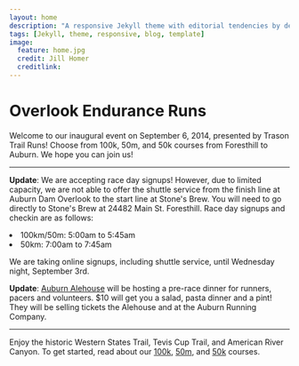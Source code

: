 ```yaml
---
layout: home
description: "A responsive Jekyll theme with editorial tendencies by designer Michael Rose."
tags: [Jekyll, theme, responsive, blog, template]
image:
  feature: home.jpg
  credit: Jill Homer
  creditlink:
---
```


# Overlook Endurance Runs
<p class="lead">
Welcome to our inaugural event on September 6, 2014, presented by Trason Trail Runs! Choose from 100k, 50m, and 50k courses from Foresthill to Auburn. We hope you can join us!
</p>
<hr>
<strong>Update</strong>: We are accepting race day signups! However, due to limited capacity, we are not able to offer the shuttle service from the finish line at Auburn Dam Overlook to the start line at Stone's Brew. You will need to go directly to Stone's Brew at 24482 Main St. Foresthill. Race day signups and checkin are as follows:<p>
<p>
<li>100km/50m: 5:00am to 5:45am</li>
<li>50km: 7:00am to 7:45am</li>

We are taking online signups, including shuttle service, until Wednesday night, September 3rd.
</p>
<p>
<strong>Update</strong>: <a href="http://auburnalehouse.com/" target="_blank">Auburn Alehouse</a> will be hosting a pre-race dinner for runners, pacers and volunteers. $10 will get you a salad, pasta dinner and a pint! They will be selling tickets the Alehouse and at the Auburn Running Company.
</p>
<hr>
Enjoy the historic Western States Trail, Tevis Cup Trail, and American River Canyon. To get started, read about our <a href="{{ site.url }}/course/100k">100k</a>, <a href="{{ site.url }}/course/50m">50m</a>, and <a href="{{ site.url }}/course/50k">50k</a> courses.


